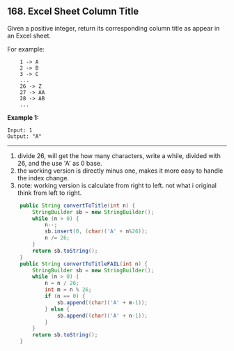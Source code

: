 ## 168. Excel Sheet Column Title

Given a positive integer, return its corresponding column title as appear in an Excel sheet.

For example:

```
    1 -> A
    2 -> B
    3 -> C
    ...
    26 -> Z
    27 -> AA
    28 -> AB 
    ...
```

**Example 1:**

```
Input: 1
Output: "A"
```

---

1. divide 26, will get the how many characters, write a while, divided with 26, and the use 'A' as 0 base.
2. the working version is directly minus one, makes it more easy to handle the index change.
3. note: working version is calculate from right to left. not what i original think from left to right.



```java
    public String convertToTitle(int n) {
        StringBuilder sb = new StringBuilder();
        while (n > 0) {
            n--;
            sb.insert(0, (char)('A' + n%26));
            n /= 26;
        }
        return sb.toString();
    }
    public String convertToTitleFAIL(int n) {
        StringBuilder sb = new StringBuilder();
        while (n > 0) {
            n = n / 26;
            int m = n % 26;
            if (n == 0) {
                sb.append((char)('A' + m-1));
            } else {
                sb.append((char)('A' + n-1));
            }
        }
        return sb.toString();
    }
```

